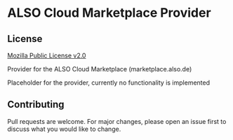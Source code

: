 # ALSO Cloud Marketplace Provider

## License

[Mozilla Public License v2.0](https://github.com/toowoxx/terraform-provider-docker/blob/main/LICENSE)

Provider for the ALSO Cloud Marketplace (marketplace.also.de)

Placeholder for the provider, currently no functionality is implemented

## Contributing
Pull requests are welcome. For major changes, please open an issue first to discuss what you would like to change.
